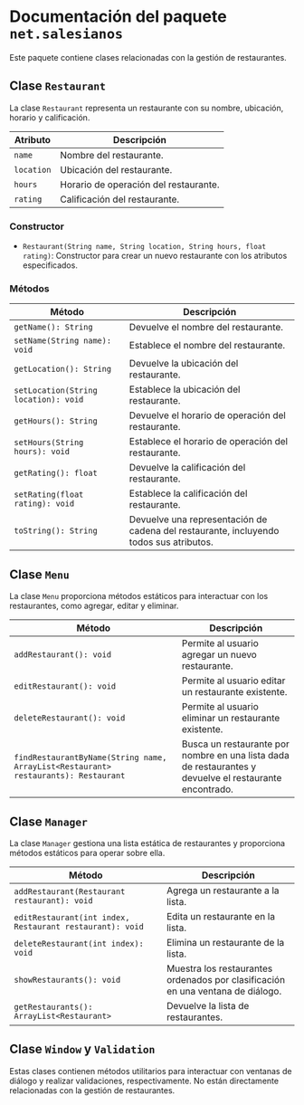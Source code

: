 # Documentación del paquete `net.salesianos`

Este paquete contiene clases relacionadas con la gestión de restaurantes.

## Clase `Restaurant`

La clase `Restaurant` representa un restaurante con su nombre, ubicación, horario y calificación.

| **Atributo** | **Descripción** |
|--------------|-----------------|
| `name` | Nombre del restaurante. |
| `location` | Ubicación del restaurante. |
| `hours` | Horario de operación del restaurante. |
| `rating` | Calificación del restaurante. |

### Constructor

- `Restaurant(String name, String location, String hours, float rating)`: Constructor para crear un nuevo restaurante con los atributos especificados.

### Métodos

| **Método** | **Descripción** |
|------------|-----------------|
| `getName(): String` | Devuelve el nombre del restaurante. |
| `setName(String name): void` | Establece el nombre del restaurante. |
| `getLocation(): String` | Devuelve la ubicación del restaurante. |
| `setLocation(String location): void` | Establece la ubicación del restaurante. |
| `getHours(): String` | Devuelve el horario de operación del restaurante. |
| `setHours(String hours): void` | Establece el horario de operación del restaurante. |
| `getRating(): float` | Devuelve la calificación del restaurante. |
| `setRating(float rating): void` | Establece la calificación del restaurante. |
| `toString(): String` | Devuelve una representación de cadena del restaurante, incluyendo todos sus atributos. |

## Clase `Menu`

La clase `Menu` proporciona métodos estáticos para interactuar con los restaurantes, como agregar, editar y eliminar.

| **Método** | **Descripción** |
|------------|-----------------|
| `addRestaurant(): void` | Permite al usuario agregar un nuevo restaurante. |
| `editRestaurant(): void` | Permite al usuario editar un restaurante existente. |
| `deleteRestaurant(): void` | Permite al usuario eliminar un restaurante existente. |
| `findRestaurantByName(String name, ArrayList<Restaurant> restaurants): Restaurant` | Busca un restaurante por nombre en una lista dada de restaurantes y devuelve el restaurante encontrado. |

## Clase `Manager`

La clase `Manager` gestiona una lista estática de restaurantes y proporciona métodos estáticos para operar sobre ella.

| **Método** | **Descripción** |
|------------|-----------------|
| `addRestaurant(Restaurant restaurant): void` | Agrega un restaurante a la lista. |
| `editRestaurant(int index, Restaurant restaurant): void` | Edita un restaurante en la lista. |
| `deleteRestaurant(int index): void` | Elimina un restaurante de la lista. |
| `showRestaurants(): void` | Muestra los restaurantes ordenados por clasificación en una ventana de diálogo. |
| `getRestaurants(): ArrayList<Restaurant>` | Devuelve la lista de restaurantes. |

## Clase `Window` y `Validation`

Estas clases contienen métodos utilitarios para interactuar con ventanas de diálogo y realizar validaciones, respectivamente. No están directamente relacionadas con la gestión de restaurantes.

